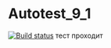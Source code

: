 # Autotest_9_1
[![Build status](https://ci.appveyor.com/api/projects/status/3xgfjoekdxyctfsd?svg=true)](https://ci.appveyor.com/project/OPCSenator/autotest-5-1)
тест проходит
